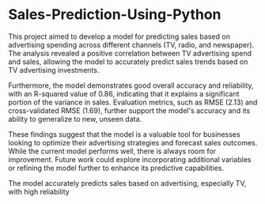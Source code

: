 # Sales-Prediction-Using-Python



This project aimed to develop a model for predicting sales based on advertising spending across different channels (TV, radio, and newspaper). The analysis revealed a positive correlation between TV advertising spend and sales, allowing the model to accurately predict sales trends based on TV advertising investments.

Furthermore, the model demonstrates good overall accuracy and reliability, with an R-squared value of 0.86, indicating that it explains a significant portion of the variance in sales. Evaluation metrics, such as RMSE (2.13) and cross-validated RMSE (1.69), further support the model's accuracy and its ability to generalize to new, unseen data.

These findings suggest that the model is a valuable tool for businesses looking to optimize their advertising strategies and forecast sales outcomes. While the current model performs well, there is always room for improvement. Future work could explore incorporating additional variables or refining the model further to enhance its predictive capabilities.

The model accurately predicts sales based on advertising, especially TV, with high reliability
